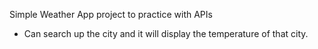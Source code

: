 Simple Weather App project to practice with APIs
- Can search up the city and it will display the temperature of that city.